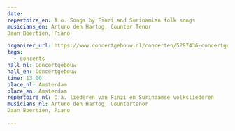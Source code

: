 ```yaml
---
date:
repertoire_en: A.o. Songs by Finzi and Surinamian folk songs
musicians_en: Arturo den Hartog, Counter Tenor
Daan Boertien, Piano

organizer_url: https://www.concertgebouw.nl/concerten/5297436-concertgebouw-open-gratis-miniconcerten-voor-iedereen
tags:
  - concerts
hall_nl: Concertgebouw
hall_en: Concertgebouw
time: 13:00
place_nl: Amsterdam
place_en: Amsterdam
repertoire_nl: O.a. liederen van Finzi en Surinaamse volksliederen
musicians_nl: Arturo den Hartog, Countertenor
Daan Boertien, Piano

---
```


